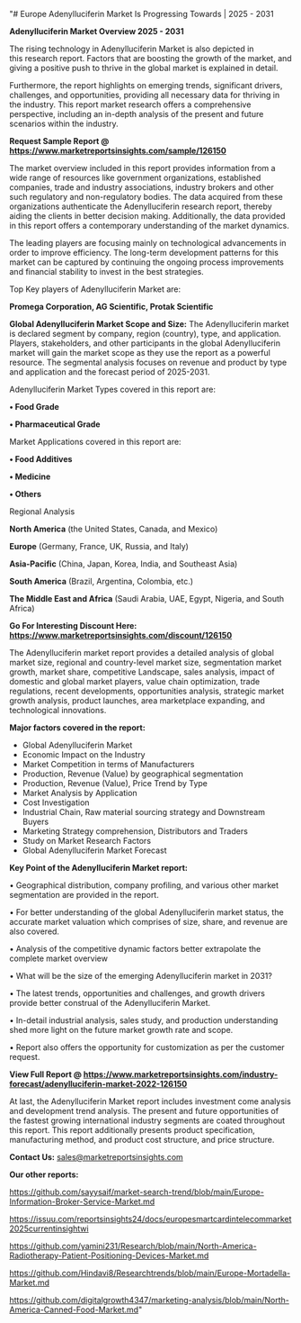 "# Europe Adenylluciferin Market Is Progressing Towards | 2025 - 2031

<Strong> Adenylluciferin Market Overview 2025 - 2031</strong>

The rising technology in Adenylluciferin Market is also depicted in this research report. Factors that are boosting the growth of the market, and giving a positive push to thrive in the global market is explained in detail.

Furthermore, the report highlights on emerging trends, significant drivers, challenges, and opportunities, providing all necessary data for thriving in the industry. This report market research offers a comprehensive perspective, including an in-depth analysis of the present and future scenarios within the industry.

<strong>Request Sample Report @ <a href=https://www.marketreportsinsights.com/sample/126150>https://www.marketreportsinsights.com/sample/126150</a></strong>

The market overview included in this report provides information from a wide range of resources like government organizations, established companies, trade and industry associations, industry brokers and other such regulatory and non-regulatory bodies. The data acquired from these organizations authenticate the Adenylluciferin research report, thereby aiding the clients in better decision making. Additionally, the data provided in this report offers a contemporary understanding of the market dynamics.

The leading players are focusing mainly on technological advancements in order to improve efficiency. The long-term development patterns for this market can be captured by continuing the ongoing process improvements and financial stability to invest in the best strategies.

Top Key players of Adenylluciferin Market are:

<strong>Promega Corporation, AG Scientific, Protak Scientific</strong>

<strong><b>Global Adenylluciferin Market Scope and Size:</b></strong>
The Adenylluciferin market is declared segment by company, region (country), type, and application. Players, stakeholders, and other participants in the global Adenylluciferin market will gain the market scope as they use the report as a powerful resource. The segmental analysis focuses on revenue and product by type and application and the forecast period of 2025-2031.

Adenylluciferin Market Types covered in this report are:

<strong>• Food Grade

• Pharmaceutical Grade</strong>

Market Applications covered in this report are:

<strong>• Food Additives

• Medicine

• Others</strong> 

Regional Analysis

<strong>North America</strong> (the United States, Canada, and Mexico)

<strong>Europe</strong> (Germany, France, UK, Russia, and Italy)

<strong>Asia-Pacific</strong> (China, Japan, Korea, India, and Southeast Asia)

<strong>South America</strong> (Brazil, Argentina, Colombia, etc.)

<strong>The Middle East and Africa</strong> (Saudi Arabia, UAE, Egypt, Nigeria, and South Africa)

<strong>Go For Interesting Discount Here: <a href=https://www.marketreportsinsights.com/discount/126150>https://www.marketreportsinsights.com/discount/126150</a></strong>

The Adenylluciferin market report provides a detailed analysis of global market size, regional and country-level market size, segmentation market growth, market share, competitive Landscape, sales analysis, impact of domestic and global market players, value chain optimization, trade regulations, recent developments, opportunities analysis, strategic market growth analysis, product launches, area marketplace expanding, and technological innovations.

<strong><b>Major factors covered in the report:</b></strong>
<ul>
  <li>Global Adenylluciferin Market </li>
  <li>Economic Impact on the Industry</li>
  <li>Market Competition in terms of Manufacturers</li>
  <li>Production, Revenue (Value) by geographical segmentation</li>
  <li>Production, Revenue (Value), Price Trend by Type</li>
  <li>Market Analysis by Application</li>
  <li>Cost Investigation</li>
  <li>Industrial Chain, Raw material sourcing strategy and Downstream Buyers</li>
  <li>Marketing Strategy comprehension, Distributors and Traders</li>
  <li>Study on Market Research Factors</li>
  <li>Global Adenylluciferin Market Forecast</li>
</ul>

<strong><b>Key Point of the Adenylluciferin Market report:</b></strong>

• Geographical distribution, company profiling, and various other market segmentation are provided in the report.

• For better understanding of the global Adenylluciferin market status, the accurate market valuation which comprises of size, share, and revenue are also covered.

• Analysis of the competitive dynamic factors better extrapolate the complete market overview

• What will be the size of the emerging Adenylluciferin market in 2031?

• The latest trends, opportunities and challenges, and growth drivers provide better construal of the Adenylluciferin Market.

• In-detail industrial analysis, sales study, and production understanding shed more light on the future market growth rate and scope.

• Report also offers the opportunity for customization as per the customer request.

<strong><b>View Full Report @ <a href=https://www.marketreportsinsights.com/industry-forecast/adenylluciferin-market-2022-126150>https://www.marketreportsinsights.com/industry-forecast/adenylluciferin-market-2022-126150</a></b></strong>


At last, the Adenylluciferin Market report includes investment come analysis and development trend analysis. The present and future opportunities of the fastest growing international industry segments are coated throughout this report. This report additionally presents product specification, manufacturing method, and product cost structure, and price structure.

<strong>Contact Us:</strong>
sales@marketreportsinsights.com

<strong>Our other reports:</strong>

<a href=https://github.com/sayysaif/market-search-trend/blob/main/Europe-Information-Broker-Service-Market.md>https://github.com/sayysaif/market-search-trend/blob/main/Europe-Information-Broker-Service-Market.md</a>

<a href=https://issuu.com/reportsinsights24/docs/europesmartcardintelecommarket2025currentinsightwi>https://issuu.com/reportsinsights24/docs/europesmartcardintelecommarket2025currentinsightwi</a>

<a href=https://github.com/yamini231/Research/blob/main/North-America-Radiotherapy-Patient-Positioning-Devices-Market.md>https://github.com/yamini231/Research/blob/main/North-America-Radiotherapy-Patient-Positioning-Devices-Market.md</a>

<a href=https://github.com/Hindavi8/Researchtrends/blob/main/Europe-Mortadella-Market.md>https://github.com/Hindavi8/Researchtrends/blob/main/Europe-Mortadella-Market.md</a>

<a href=https://github.com/digitalgrowth4347/marketing-analysis/blob/main/North-America-Canned-Food-Market.md>https://github.com/digitalgrowth4347/marketing-analysis/blob/main/North-America-Canned-Food-Market.md</a>"
